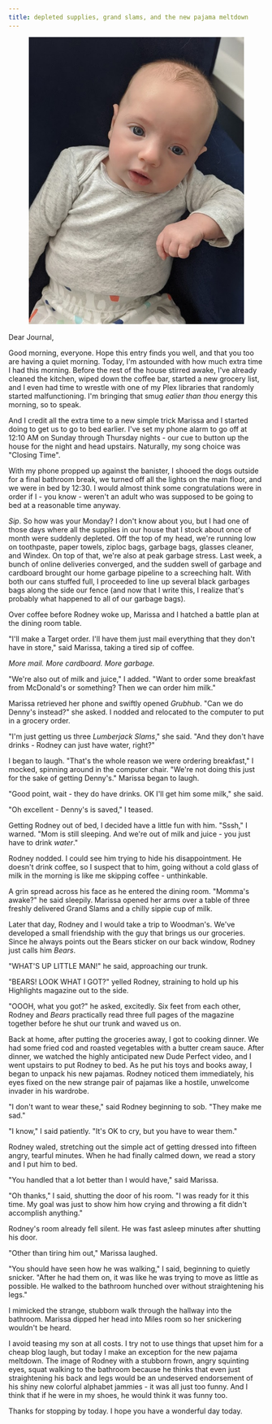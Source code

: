 ```yaml
---
title: depleted supplies, grand slams, and the new pajama meltdown
---
```


<figure>
  <a href="/images/banners/2020-08-18.jpg">
    <img alt="banner" src="/images/banners/2020-08-18.jpg"/>
  </a>
</figure>

Dear Journal,

Good morning, everyone.  Hope this entry finds you well, and that you
too are having a quiet morning.  Today, I'm astounded with how much
extra time I had this morning.  Before the rest of the house stirred
awake, I've already cleaned the kitchen, wiped down the coffee bar,
started a new grocery list, and I even had time to wrestle with one of
my Plex libraries that randomly started malfunctioning.  I'm bringing
that smug _ealier than thou_ energy this morning, so to speak.

And I credit all the extra time to a new simple trick Marissa and I
started doing to get us to go to bed earlier.  I've set my phone alarm
to go off at 12:10 AM on Sunday through Thursday nights - our cue to
button up the house for the night and head upstairs.  Naturally, my
song choice was "Closing Time".

With my phone propped up against the banister, I shooed the dogs
outside for a final bathroom break, we turned off all the lights on
the main floor, and we were in bed by 12:30.  I would almost think
some congratulations were in order if I - you know - weren't an adult
who was supposed to be going to bed at a reasonable time anyway.

_Sip_.  So how was your Monday?  I don't know about you, but I had one
of those days where all the supplies in our house that I stock about
once of month were suddenly depleted.  Off the top of my head, we're
running low on toothpaste, paper towels, ziploc bags, garbage bags,
glasses cleaner, and Windex.  On top of that, we're also at peak
garbage stress.  Last week, a bunch of online deliveries converged,
and the sudden swell of garbage and cardboard brought our home garbage
pipeline to a screeching halt.  With both our cans stuffed full, I
proceeded to line up several black garbages bags along the side our
fence (and now that I write this, I realize that's probably what
happened to all of our garbage bags).

Over coffee before Rodney woke up, Marissa and I hatched a battle plan
at the dining room table.

"I'll make a Target order.  I'll have them just mail everything that
they don't have in store," said Marissa, taking a tired sip of coffee.

_More mail.  More cardboard.  More garbage._

"We're also out of milk and juice," I added.  "Want to order some
breakfast from McDonald's or something?  Then we can order him milk."

Marissa retrieved her phone and swiftly opened _Grubhub_.  "Can we do
Denny's instead?" she asked.  I nodded and relocated to the computer
to put in a grocery order.

"I'm just getting us three _Lumberjack Slams_," she said.  "And they
don't have drinks - Rodney can just have water, right?"

I began to laugh.  "That's the whole reason we were ordering
breakfast," I mocked, spinning around in the computer chair.  "We're
not doing this just for the sake of getting Denny's."  Marissa began
to laugh.

"Good point, wait - they do have drinks.  OK I'll get him some milk,"
she said.

"Oh excellent - Denny's is saved," I teased.

Getting Rodney out of bed, I decided have a little fun with him.
"Sssh," I warned.  "Mom is still sleeping.  And we're out of milk and
juice - you just have to drink _water_."

Rodney nodded.  I could see him trying to hide his disappointment.  He
doesn't drink coffee, so I suspect that to him, going without a cold
glass of milk in the morning is like me skipping coffee - unthinkable.

A grin spread across his face as he entered the dining room.  "Momma's
awake?" he said sleepily.  Marissa opened her arms over a table of
three freshly delivered Grand Slams and a chilly sippie cup of milk.

Later that day, Rodney and I would take a trip to Woodman's.  We've
developed a small friendship with the guy that brings us our
groceries.  Since he always points out the Bears sticker on our back
window, Rodney just calls him _Bears_.

"WHAT'S UP LITTLE MAN!" he said, approaching our trunk.

"BEARS!  LOOK WHAT I GOT?" yelled Rodney, straining to hold up his
Highlights magazine out to the side.

"OOOH, what you got?" he asked, excitedly.  Six feet from each other,
Rodney and _Bears_ practically read three full pages of the magazine
together before he shut our trunk and waved us on.

Back at home, after putting the groceries away, I got to cooking
dinner.  We had some fried cod and roasted vegetables with a butter
cream sauce.  After dinner, we watched the highly anticipated new Dude
Perfect video, and I went upstairs to put Rodney to bed.  As he put
his toys and books away, I began to unpack his new pajamas.  Rodney
noticed them immediately, his eyes fixed on the new strange pair of
pajamas like a hostile, unwelcome invader in his wardrobe.

"I don't want to wear these," said Rodney beginning to sob.  "They
make me sad."

"I know," I said patiently.  "It's OK to cry, but you have to wear
them."

Rodney waled, stretching out the simple act of getting dressed into
fifteen angry, tearful minutes.  When he had finally calmed down, we
read a story and I put him to bed.

"You handled that a lot better than I would have," said Marissa.

"Oh thanks," I said, shutting the door of his room.  "I was ready for
it this time.  My goal was just to show him how crying and throwing a
fit didn't accomplish anything."

Rodney's room already fell silent.  He was fast asleep minutes after
shutting his door.

"Other than tiring him out," Marissa laughed.

"You should have seen how he was walking," I said, beginning to
quietly snicker.  "After he had them on, it was like he was trying to
move as little as possible.  He walked to the bathroom hunched over
without straightening his legs."

I mimicked the strange, stubborn walk through the hallway into the
bathroom.  Marissa dipped her head into Miles room so her snickering
wouldn't be heard.

I avoid teasing my son at all costs.  I try not to use things that
upset him for a cheap blog laugh, but today I make an exception for
the new pajama meltdown.  The image of Rodney with a stubborn frown,
angry squinting eyes, squat walking to the bathroom because he thinks
that even just straightening his back and legs would be an undeserved
endorsement of his shiny new colorful alphabet jammies - it was all
just too funny.  And I think that if he were in my shoes, he would
think it was funny too.

Thanks for stopping by today.  I hope you have a wonderful day today.
